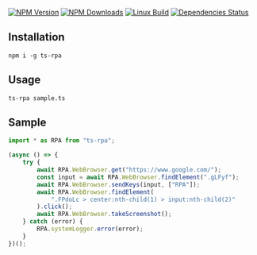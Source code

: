   [![NPM Version][npm-image]][npm-url]
  [![NPM Downloads][downloads-image]][downloads-url]
  [![Linux Build][circleci-image]][circleci-url]
  [![Dependencies Status][dependencies-image]][dependencies-url]

## Installation
```
npm i -g ts-rpa
```

## Usage
```
ts-rpa sample.ts
```

## Sample
```js
import * as RPA from "ts-rpa";

(async () => {
    try {
        await RPA.WebBrowser.get("https://www.google.com/");
        const input = await RPA.WebBrowser.findElement(".gLFyf");
        await RPA.WebBrowser.sendKeys(input, ["RPA"]);
        await RPA.WebBrowser.findElement(
            ".FPdoLc > center:nth-child(1) > input:nth-child(2)"
        ).click();
        await RPA.WebBrowser.takeScreenshot();
    } catch (error) {
        RPA.systemLogger.error(error);
    }
})();
```
[npm-image]: https://img.shields.io/npm/v/express.svg
[npm-url]: https://npmjs.org/package/ts-rpa
[downloads-image]: https://img.shields.io/npm/dm/ts-rpa.svg
[downloads-url]: https://npmjs.org/package/ts-rpa
[circleci-image]: https://circleci.com/gh/ca-rpa/ts-rpa.svg?style=shield
[circleci-url]: https://circleci.com/gh/ca-rpa/ts-rpa
[dependencies-image]: https://david-dm.org/ca-rpa/ts-rpa/status.svg
[dependencies-url]: https://david-dm.org/ca-rpa/ts-
